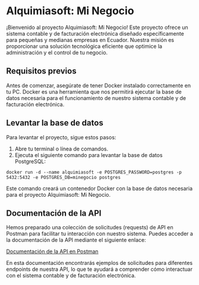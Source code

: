 # Alquimiasoft: Mi Negocio

¡Bienvenido al proyecto Alquimiasoft: Mi Negocio! Este proyecto ofrece un sistema contable y de facturación electrónica
diseñado específicamente para pequeñas y medianas empresas en Ecuador. Nuestra misión es proporcionar una solución
tecnológica eficiente que optimice la administración y el control de tu negocio.

## Requisitos previos

Antes de comenzar, asegúrate de tener Docker instalado correctamente en tu PC. Docker es una herramienta que nos
permitirá ejecutar la base de datos necesaria para el funcionamiento de nuestro sistema contable y de facturación
electrónica.

## Levantar la base de datos

Para levantar el proyecto, sigue estos pasos:

1. Abre tu terminal o línea de comandos.
2. Ejecuta el siguiente comando para levantar la base de datos PostgreSQL:

```shell
docker run -d --name alquimiasoft -e POSTGRES_PASSWORD=postgres -p 5432:5432 -e POSTGRES_DB=minegocio postgres
```

Este comando creará un contenedor Docker con la base de datos necesaria para el proyecto Alquimiasoft: Mi Negocio.

## Documentación de la API

Hemos preparado una colección de solicitudes (requests) de API en Postman para facilitar tu interacción con nuestro
sistema. Puedes acceder a la documentación de la API mediante el siguiente enlace:

[Documentación de la API en Postman](https://www.postman.com/universal-star-9692/workspace/alquimiasoft/collection/25929603-f84b7bbb-e3be-4605-a117-c9b8743929a1?action=share&creator=25929603)

En esta documentación encontrarás ejemplos de solicitudes para diferentes endpoints de nuestra API, lo que te ayudará a
comprender cómo interactuar con el sistema contable y de facturación electrónica.
